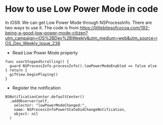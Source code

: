 # How to use Low Power Mode in code

In iOS9. We can get Low Power Mode through NSProcessInfo. There are two ways to use it. The code is from
https://littlebitesofcocoa.com/192-being-a-good-low-power-mode-citizen?utm_campaign=iOS%2BDev%2BWeekly&utm_medium=web&utm_source=iOS_Dev_Weekly_Issue_238

- Read Low Power Mode property

```
func userStoppedScrolling() {
  guard NSProcessInfo.processInfo().lowPowerModeEnabled == false else { return }
  gifView.beginPlaying()
}
```

- Register the notification

```
NSNotificationCenter.defaultCenter()
  .addObserver(self,
    selector: "lowPowerModeChanged:",
    name: NSProcessInfoPowerStateDidChangeNotification,
    object: nil
  )
```
